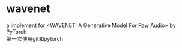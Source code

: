 # wavenet
a implement for &lt;WAVENET: A Generative Model For Raw Audio> by PyTorch  
第一次使用git和pytorch